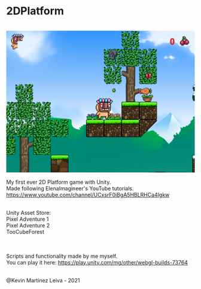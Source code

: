 # 2DPlatform
<br/>
<img src="./GameImages/Plant.PNG"/><br/>

My first ever 2D Platform game with Unity.<br/>
Made following ElenaImagineer's YouTube tutorials. https://www.youtube.com/channel/UCxsrF0iBgA5HBLRHCa4lgkw<br/><br/>

Unity Asset Store:<br/>
  Pixel Adventure 1<br/>
  Pixel Adventure 2<br/>
  TooCubeForest<br/><br/><br/>
  
  
Scripts and functionality made by me myself.<br/>
You can play it here: https://play.unity.com/mg/other/webgl-builds-73764<br/><br/>

@Kevin Martínez Leiva - 2021
